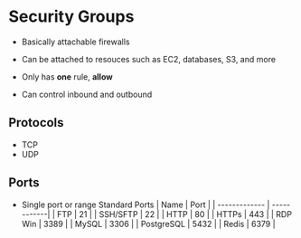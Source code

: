 # Security Groups

- Basically attachable firewalls
- Can be attached to resouces such as EC2, databases, S3, and more

- Only has **one** rule, **allow**
- Can control inbound and outbound

## Protocols

- TCP
- UDP

## Ports

- Single port or range
Standard Ports
| Name | Port | 
| ------------- | ------------|
| FTP | 21 |
| SSH/SFTP | 22 |
| HTTP | 80 |
| HTTPs | 443 |
| RDP Win | 3389 |
| MySQL | 3306 |
| PostgreSQL | 5432 |
| Redis | 6379 |
